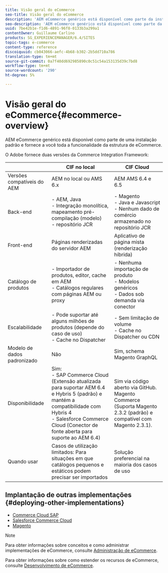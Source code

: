 ```yaml
---
title: Visão geral do eCommerce
seo-title: Visão geral do eCommerce
description: 'AEM eCommerce genérico está disponível como parte da instalação padrão e fornece a você toda a funcionalidade da estrutura de eCommerce.  '
seo-description: 'AEM eCommerce genérico está disponível como parte da instalação padrão e fornece a você toda a funcionalidade da estrutura de eCommerce.  '
uuid: 7be42b1e-f1d6-4891-96f8-0133b3a299a1
contentOwner: Guillaume Carlino
products: SG_EXPERIENCEMANAGER/6.4/SITES
topic-tags: e-commerce
content-type: reference
discoiquuid: cb043066-aefc-4b68-b302-2b5dd710a786
translation-type: tm+mt
source-git-commit: 0a7f40dd692985890c0c51c54a153135d39c7bd8
workflow-type: tm+mt
source-wordcount: '290'
ht-degree: 5%

---
```



# Visão geral do eCommerce{#ecommerce-overview}

AEM eCommerce genérico está disponível como parte de uma instalação padrão e fornece a você toda a funcionalidade da estrutura de eCommerce.

O Adobe fornece duas versões da Commerce Integration Framework:

|  | CIF no local | CIF Cloud |
|-------------------------|--------------------------------------------------------------------------------------------------------------------------------------------------------------------------------------------------------|------------------------------------------------------------------------------------------------------------------------|
| Versões compatíveis do AEM | AEM no local ou AMS 6.x | AEM AMS 6.4 e 6.5 |
| Back-end | - AEM, Java <br> - Integração monolítica, mapeamento pré-compilação (modelo)<br> - repositório JCR | - Magento <br>- Java e Javascript <br>- Nenhum dado de comércio armazenado no repositório JCR |
| Front-end | Páginas renderizadas do servidor AEM | Aplicativo de página mista (renderização híbrida) |
| Catálogo de produtos | - Importador de produtos, editor, cache em AEM <br>- Catálogos regulares com páginas AEM ou proxy | - Nenhuma importação de produto <br>- Modelos genéricos <br>- Dados sob demanda via conector |
| Escalabilidade | - Pode suportar até alguns milhões de produtos (depende do caso de uso) <br> - Cache no Dispatcher | - Sem limitação de volume <br>- Cache no Dispatcher ou CDN |
| Modelo de dados padronizado | Não | Sim, schema Magento GraphQL |
| Disponibilidade | Sim:<br> - SAP Commerce Cloud (Extensão atualizada para suportar AEM 6.4 e Hybris 5 (padrão) e mantém a compatibilidade com Hybris 4 <br>- Salesforce Commerce Cloud (Conector de fonte aberta para suporte ao AEM 6.4) | Sim via código aberto via GitHub. <br> Magento Commerce (Suporta Magento 2.3.2 (padrão) e compatível com Magento 2.3.1). |
| Quando usar | Casos de utilização limitados: Para situações em que catálogos pequenos e estáticos podem precisar ser importados | Solução preferencial na maioria dos casos de uso |


## Implantação de outras implementações {#deploying-other-implementations}

* [Commerce Cloud SAP](/help/sites-deploying/sap-commerce-cloud.md)
* [Salesforce Commerce Cloud](https://github.com/adobe/commerce-salesforce)
* [Magento](https://www.adobe.io/apis/experiencecloud/commerce-integration-framework/integrations.html#!AdobeDocs/commerce-cif-documentation/master/integrations/02-AEM-Magento.md)

>[!NOTE]
>
>Para obter informações sobre conceitos e como administrar implementações de eCommerce, consulte [Administração de eCommerce](/help/sites-administering/ecommerce.md).
>
>Para obter informações sobre como estender os recursos de eCommerce, consulte [Desenvolvimento de eCommerce](/help/sites-developing/ecommerce.md).

